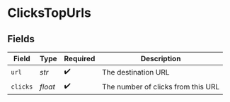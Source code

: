 # ClicksTopUrls


## Fields

| Field                              | Type                               | Required                           | Description                        |
| ---------------------------------- | ---------------------------------- | ---------------------------------- | ---------------------------------- |
| `url`                              | *str*                              | :heavy_check_mark:                 | The destination URL                |
| `clicks`                           | *float*                            | :heavy_check_mark:                 | The number of clicks from this URL |